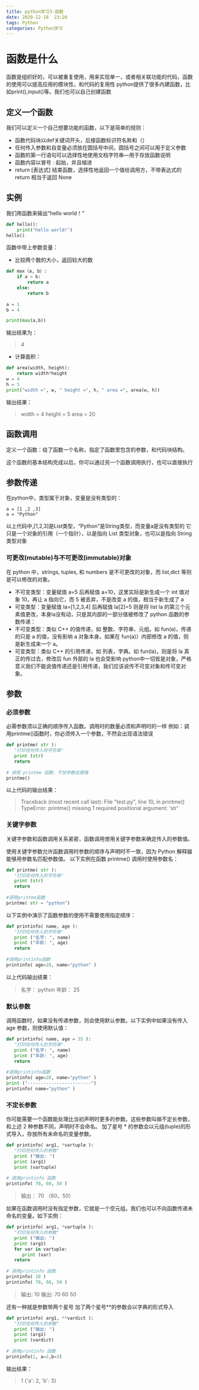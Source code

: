 ```yaml
---
title: python学习3-函数
date: 2020-12-18  23:20
tags: Python
categories: Python学习
---
```


# 函数是什么
函数是组织好的，可以被重复使用，用来实现单一，或者相关联功能的代码，函数的使用可以提高应用的模块性，和代码的复用性
python提供了很多内建函数，比如print(),input()等。我们也可以自己创建函数
<!-- more -->

## 定义一个函数
我们可以定义一个自己想要功能的函数，以下是简单的规则：
- 函数代码块以def关键词开头，后接函数标识符名称和（）
- 任何传入参数和自变量必须放在圆括号中间，圆括号之间可以用于定义参数
- 函数的第一行语句可以选择性地使用文档字符串—用于存放函数说明
- 函数内容以冒号 : 起始，并且缩进
- return [表达式] 结束函数，选择性地返回一个值给调用方，不带表达式的 return 相当于返回 None

## 实例
我们用函数来输出“hello world！”
```python
def hello():
    print("hello world!")
hello()
```

函数中带上参数变量：
- 比较两个数的大小，返回较大的数

```python
def max（a, b）:
    if a > b:
        return a
    else:
        return b
        
a = 1
b = 4

print(max(a,b))
```
输出结果为：
> 4

- 计算面积：

```python
def area(width, height):
    return width*height
w = 4
h = 5
print("width =", w, " height =", h, " area =", area(w, h))
```
输出结果：
> width = 4  height = 5  area = 20

## 函数调用
定义一个函数：给了函数一个名称，指定了函数里包含的参数，和代码块结构。

这个函数的基本结构完成以后，你可以通过另一个函数调用执行，也可以直接执行
## 参数传递
在python中，类型属于对象，变量是没有类型的：

```pytohn
a = [1 ,2 ,3]
a = "Python"
```
以上代码中,[1,2,3]是List类型，“Python”是String类型，而变量a是没有类型的
它只是一个对象的引用（一个指针），以是指向 List 类型对象，也可以是指向 String 类型对象

### 可更改(mutable)与不可更改(immutable)对象
在 python 中，strings, tuples, 和 numbers 是不可更改的对象，而 list,dict 等则是可以修改的对象。
- 不可变类型：变量赋值 a=5 后再赋值 a=10，这里实际是新生成一个 int 值对象 10，再让 a 指向它，而 5 被丢弃，不是改变 a 的值，相当于新生成了 a
- 可变类型：变量赋值 la=[1,2,3,4] 后再赋值 la[2]=5 则是将 list la 的第三个元素值更改，本身la没有动，只是其内部的一部分值被修改了
python 函数的参数传递：
- 不可变类型：类似 C++ 的值传递，如 整数、字符串、元组。如 fun(a)，传递的只是 a 的值，没有影响 a 对象本身。如果在 fun(a)）内部修改 a 的值，则是新生成来一个 a。
- 可变类型：类似 C++ 的引用传递，如 列表，字典。如 fun(la)，则是将 la 真正的传过去，修改后 fun 外部的 la 也会受影响
python中一切皆是对象，严格意义我们不能说值传递还是引用传递，我们应该说传不可变对象和传可变对象。

## 参数
### 必须参数
必需参数须以正确的顺序传入函数。调用时的数量必须和声明时的一样
例如：调用printme()函数时，你必须传入一个参数，不然会出现语法错误

```python
def printme( str ):
   "打印任何传入的字符串"
   print (str)
   return
 
# 调用 printme 函数，不加参数会报错
printme()
```

以上代码的输出结果：
> Traceback (most recent call last):
  File "test.py", line 10, in <module>
    printme()
TypeError: printme() missing 1 required positional argument: 'str'
### 关键字参数
关键字参数和函数调用关系紧密，函数调用使用关键字参数来确定传入的参数值。

使用关键字参数允许函数调用时参数的顺序与声明时不一致，因为 Python 解释器能够用参数名匹配参数值。
以下实例在函数 printme() 调用时使用参数名：

```python
def printme( str ):
   "打印任何传入的字符串"
   print (str)
   return
 
#调用printme函数
printme( str = "python")
```
以下实例中演示了函数参数的使用不需要使用指定顺序：

```python
def printinfo( name, age ):
   "打印任何传入的字符串"
   print ("名字: ", name)
   print ("年龄: ", age)
   return
 
#调用printinfo函数
printinfo( age=28, name="python" )

```

以上代码输出结果：

> 名字： python
> 年龄： 25
### 默认参数
调用函数时，如果没有传递参数，则会使用默认参数。以下实例中如果没有传入 age 参数，则使用默认值：


```python
def printinfo( name, age = 35 ):
   "打印任何传入的字符串"
   print ("名字: ", name)
   print ("年龄: ", age)
   return
 
#调用printinfo函数
printinfo( age=28, name="python" )
print ("------------------------")
printinfo( name="python" )
```
### 不定长参数
你可能需要一个函数能处理比当初声明时更多的参数。这些参数叫做不定长参数，和上述 2 种参数不同，声明时不会命名。
加了星号 * 的参数会以元组(tuple)的形式导入，存放所有未命名的变量参数。

```python
def printinfo( arg1, *vartuple ):
   "打印任何传入的参数"
   print ("输出: ")
   print (arg1)
   print (vartuple)
 
# 调用printinfo 函数
printinfo( 70, 60, 50 )
```

> 输出：
> 70
> （60，50）

如果在函数调用时没有指定参数，它就是一个空元组。我们也可以不向函数传递未命名的变量。如下实例：

```python
def printinfo( arg1, *vartuple ):
   "打印任何传入的参数"
   print ("输出: ")
   print (arg1)
   for var in vartuple:
      print (var)
   return
 
# 调用printinfo 函数
printinfo( 10 )
printinfo( 70, 60, 50 )
```

> 输出:
> 10
> 输出:
> 70
> 60
> 50

还有一种就是参数带两个星号
加了两个星号**的参数会以字典的形式导入


```python
def printinfo( arg1, **vardict ):
   "打印任何传入的参数"
   print ("输出: ")
   print (arg1)
   print (vardict)
 
# 调用printinfo 函数
printinfo(1, a=2,b=3)
```

输出结果：
> 1
> {'a': 2, 'b': 3}